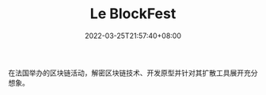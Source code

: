 ﻿---
weight: 
title: "Le BlockFest"
description: "在法国举办的区块链活动，解密区块链技术、开发原型并针对其扩散工具展开充分想象"
date: 2022-03-25T21:57:40+08:00
lastmod: 2022-03-25T16:45:40+08:00
draft: false
authors: ["Metabd"]
featuredImage: "le-blockfest.jpg"
link: ""
tags: ["元宇宙社区","Le BlockFest"]
categories: ["navigation"]
navigation: ["元宇宙社区"]
lightgallery: true
toc: true
pinned: false
recommend: false
recommend1: false
---
在法国举办的区块链活动，解密区块链技术、开发原型并针对其扩散工具展开充分想象。
